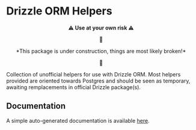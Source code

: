 # Drizzle ORM Helpers

<p align="center">
<b>⚠️ Use at your own risk ⚠️</b>
</p>
<p align="center">🚧</p>
<p align="center">
*This package is under construction, things are most likely broken!*
</p>
<p align="center">🚧</p>

Collection of unofficial helpers for use with Drizzle ORM. Most helpers provided are oriented
towards Postgres and should be seen as temporary, awaiting remplacements in official Drizzle
package(s).

## Documentation

A simple auto-generated documentation is available [here](./documentation.md).
